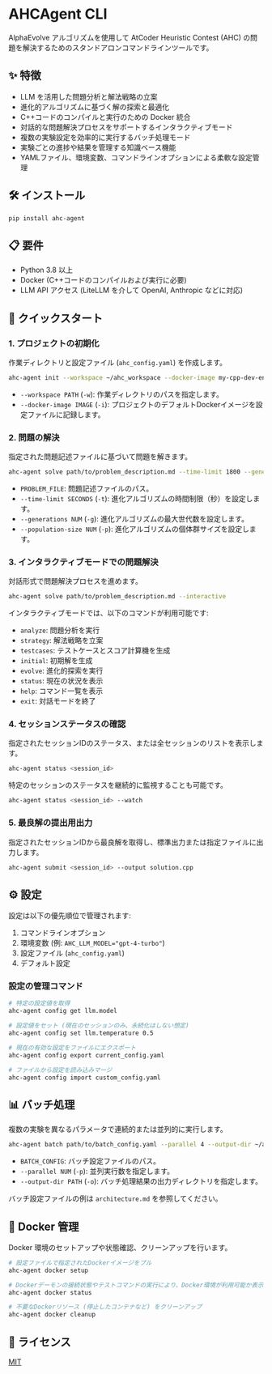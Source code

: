 # AHCAgent CLI

AlphaEvolve アルゴリズムを使用して AtCoder Heuristic Contest (AHC) の問題を解決するためのスタンドアロンコマンドラインツールです。

## ✨ 特徴

  * LLM を活用した問題分析と解法戦略の立案
  * 進化的アルゴリズムに基づく解の探索と最適化
  * C++コードのコンパイルと実行のための Docker 統合
  * 対話的な問題解決プロセスをサポートするインタラクティブモード
  * 複数の実験設定を効率的に実行するバッチ処理モード
  * 実験ごとの進捗や結果を管理する知識ベース機能
  * YAMLファイル、環境変数、コマンドラインオプションによる柔軟な設定管理

## 🛠️ インストール

```bash
pip install ahc-agent
```

## 📋 要件

  * Python 3.8 以上
  * Docker (C++コードのコンパイルおよび実行に必要)
  * LLM API アクセス (LiteLLM を介して OpenAI, Anthropic などに対応)

## 🚀 クイックスタート

### 1\. プロジェクトの初期化

作業ディレクトリと設定ファイル (`ahc_config.yaml`) を作成します。

```bash
ahc-agent init --workspace ~/ahc_workspace --docker-image my-cpp-dev-env:latest
```

  * `--workspace PATH` (`-w`): 作業ディレクトリのパスを指定します。
  * `--docker-image IMAGE` (`-i`): プロジェクトのデフォルトDockerイメージを設定ファイルに記録します。

### 2\. 問題の解決

指定された問題記述ファイルに基づいて問題を解きます。

```bash
ahc-agent solve path/to/problem_description.md --time-limit 1800 --generations 50 --population-size 20
```

  * `PROBLEM_FILE`: 問題記述ファイルのパス。
  * `--time-limit SECONDS` (`-t`): 進化アルゴリズムの時間制限（秒）を設定します。
  * `--generations NUM` (`-g`): 進化アルゴリズムの最大世代数を設定します。
  * `--population-size NUM` (`-p`): 進化アルゴリズムの個体群サイズを設定します。

### 3\. インタラクティブモードでの問題解決

対話形式で問題解決プロセスを進めます。

```bash
ahc-agent solve path/to/problem_description.md --interactive
```

インタラクティブモードでは、以下のコマンドが利用可能です:

  * `analyze`: 問題分析を実行
  * `strategy`: 解法戦略を立案
  * `testcases`: テストケースとスコア計算機を生成
  * `initial`: 初期解を生成
  * `evolve`: 進化的探索を実行
  * `status`: 現在の状況を表示
  * `help`: コマンド一覧を表示
  * `exit`: 対話モードを終了

### 4\. セッションステータスの確認

指定されたセッションIDのステータス、または全セッションのリストを表示します。

```bash
ahc-agent status <session_id>
```

特定のセッションのステータスを継続的に監視することも可能です。

```bash
ahc-agent status <session_id> --watch
```

### 5\. 最良解の提出用出力

指定されたセッションIDから最良解を取得し、標準出力または指定ファイルに出力します。

```bash
ahc-agent submit <session_id> --output solution.cpp
```

## ⚙️ 設定

設定は以下の優先順位で管理されます:

1.  コマンドラインオプション
2.  環境変数 (例: `AHC_LLM_MODEL="gpt-4-turbo"`)
3.  設定ファイル (`ahc_config.yaml`)
4.  デフォルト設定

### 設定の管理コマンド

```bash
# 特定の設定値を取得
ahc-agent config get llm.model

# 設定値をセット (現在のセッションのみ、永続化はしない想定)
ahc-agent config set llm.temperature 0.5

# 現在の有効な設定をファイルにエクスポート
ahc-agent config export current_config.yaml

# ファイルから設定を読み込みマージ
ahc-agent config import custom_config.yaml
```

## 📊 バッチ処理

複数の実験を異なるパラメータで連続的または並列的に実行します。

```bash
ahc-agent batch path/to/batch_config.yaml --parallel 4 --output-dir ~/ahc_batch_results
```

  * `BATCH_CONFIG`: バッチ設定ファイルのパス。
  * `--parallel NUM` (`-p`): 並列実行数を指定します。
  * `--output-dir PATH` (`-o`): バッチ処理結果の出力ディレクトリを指定します。

バッチ設定ファイルの例は `architecture.md` を参照してください。

## 🐳 Docker 管理

Docker 環境のセットアップや状態確認、クリーンアップを行います。

```bash
# 設定ファイルで指定されたDockerイメージをプル
ahc-agent docker setup

# Dockerデーモンの接続状態やテストコマンドの実行により、Docker環境が利用可能か表示
ahc-agent docker status

# 不要なDockerリソース (停止したコンテナなど) をクリーンアップ
ahc-agent docker cleanup
```

## 📜 ライセンス

[MIT](https://www.google.com/search?q=LICENSE)
